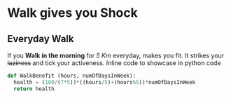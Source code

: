 # Walk gives you Shock
## Everyday Walk
If you **Walk in the morning** for *5 Km* everyday, makes you fit. It strikes your ~~laziness~~ and tick your activeness.
Inline code to showcase in python code
```python
def WalkBenefit (hours, numOfDaysInWeek):
  health = (100/(7*5))*((hours/5)+(hours%5))*numOfDaysInWeek
  return health
```
